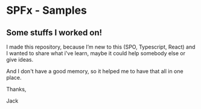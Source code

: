 # SPFx - Samples

## Some stuffs I worked on!

I made this repository, because I’m new to this (SPO, Typescript, React) and I wanted to share what i've learn, maybe it could help somebody else or give ideas.

And I don't have a good memory, so it helped me to have that all in one place.

Thanks,

Jack

